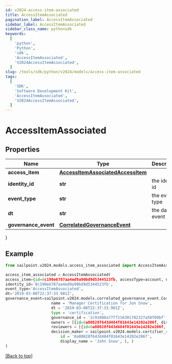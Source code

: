 ```yaml
---
id: v2024-access-item-associated
title: AccessItemAssociated
pagination_label: AccessItemAssociated
sidebar_label: AccessItemAssociated
sidebar_class_name: pythonsdk
keywords:
  [
    'python',
    'Python',
    'sdk',
    'AccessItemAssociated',
    'V2024AccessItemAssociated',
  ]
slug: /tools/sdk/python/v2024/models/access-item-associated
tags:
  [
    'SDK',
    'Software Development Kit',
    'AccessItemAssociated',
    'V2024AccessItemAssociated',
  ]
---
```


# AccessItemAssociated

## Properties

| Name | Type | Description | Notes |
| --- | --- | --- | --- |
| **access_item** | [**AccessItemAssociatedAccessItem**](access-item-associated-access-item) |  | [optional] |
| **identity_id** | **str** | the identity id | [optional] |
| **event_type** | **str** | the event type | [optional] |
| **dt** | **str** | the date of event | [optional] |
| **governance_event** | [**CorrelatedGovernanceEvent**](correlated-governance-event) |  | [optional] |

}

## Example

```python
from sailpoint.v2024.models.access_item_associated import AccessItemAssociated

access_item_associated = AccessItemAssociated(
access_item={id=8c190e6787aa4ed9a90bd9d5344523fb, accessType=account, nativeIdentity=127999, sourceName=JDBC Entitlements Source, entitlementCount=0, displayName=Sample Name},
identity_id='8c190e6787aa4ed9a90bd9d5344523fb',
event_type='AccessItemAssociated',
dt='2019-03-08T22:37:33.901Z',
governance_event=sailpoint.v2024.models.correlated_governance_event.CorrelatedGovernanceEvent(
                    name = 'Manager Certification for Jon Snow',
                    dt = '2019-03-08T22:37:33.901Z',
                    type = 'certification',
                    governance_id = '2c91808a77ff216301782327a50f09bf',
                    owners = [{id=8a80828f643d484f01643e14202e206f, displayName=John Snow}],
                    reviewers = [{id=8a80828f643d484f01643e14202e206f, displayName=John Snow}],
                    decision_maker = sailpoint.v2024.models.certifier_response.CertifierResponse(
                        id = '8a80828f643d484f01643e14202e206f',
                        display_name = 'John Snow', ), )
)

```

[[Back to top]](#)
